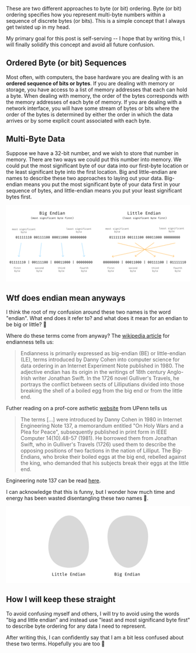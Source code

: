 These are two different approaches to byte (or bit) ordering. Byte (or bit) ordering specifies how you represent multi-byte numbers within a sequence of discrete bytes (or bits). This is a simple concept that I always get twisted up in my head.

My primary goal for this post is self-serving -- I hope that by writing this, I will finally solidify this concept and avoid all future confusion.

## Ordered Byte (or bit) Sequences
Most often, with computers, the base hardware you are dealing with is an **ordered sequence of bits or bytes**. If you are dealing with memory or storage, you have access to a list of memory addresses that each can hold a byte. When dealing with memory, the order of the bytes corresponds with the memory addresses of each byte of memory. If you are dealing with a network interface, you will have some stream of bytes or bits where the order of the bytes is determined by either the order in which the data arrives or by some explicit count associated with each byte.

## Multi-Byte Data
Suppose we have a 32-bit number, and we wish to store that number in memory. There are two ways we could put this number into memory. We could put the most significant byte of our data into our first-byte location or the least significant byte into the first location. Big and little-endian are names to describe these two approaches to laying out your data. Big-endian means you put the most significant byte of your data first in your sequence of bytes, and little-endian means you put your least significant bytes first.

![An image showing encoding a 32 bit number using bit and little endian ordering](image1.png)


## Wtf does endian mean anyways
I think the root of my confusion around these two names is the word "endian". What end does it refer to? and what does it mean for an endian to be big or little? 🥸

Where do these terms come from anyway? The [wikipedia article](https://en.wikipedia.org/wiki/Endianness) for endianness tells us:

> Endianness is primarily expressed as big-endian (BE) or little-endian (LE), terms introduced by Danny Cohen into computer science for data ordering in an Internet Experiment Note published in 1980. The adjective endian has its origin in the writings of 18th century Anglo-Irish writer Jonathan Swift. In the 1726 novel Gulliver's Travels, he portrays the conflict between sects of Lilliputians divided into those breaking the shell of a boiled egg from the big end or from the little end.

Futher reading on a prof-core asthetic [website](https://www.ling.upenn.edu/courses/Spring_2003/ling538/Lecnotes/ADfn1.htm) from UPenn tells us

> The terms \[...\] were introduced by Danny Cohen in 1980 in Internet Engineering Note 137, a memorandum entitled "On Holy Wars and a Plea for Peace", subsequently published in print form in IEEE Computer 14(10).48-57 (1981). He borrowed them from Jonathan Swift, who in Gulliver's Travels (1726) used them to describe the opposing positions of two factions in the nation of Lilliput. The Big-Endians, who broke their boiled eggs at the big end, rebelled against the king, who demanded that his subjects break their eggs at the little end.

Engineering note 137 can be read [here](https://web.archive.org/web/20220414034332/http://www.networksorcery.com/enp/ien/ien137.txt).

I can acknowledge that this is funny, but I wonder how much time and energy has been wasted disentangling these two names 🌝.


![An image showing to endian eggs oriented in the big and little endian fassion](image2.png)

## How I will keep these straight
To avoid confusing myself and others, I will try to avoid using the words "big and little endian” and instead use "least and most significand byte first" to describe byte ordering for any data I need to represent.

After writing this, I can confidently say that I am a bit less confused about these two terms. Hopefully you are too 🤗
